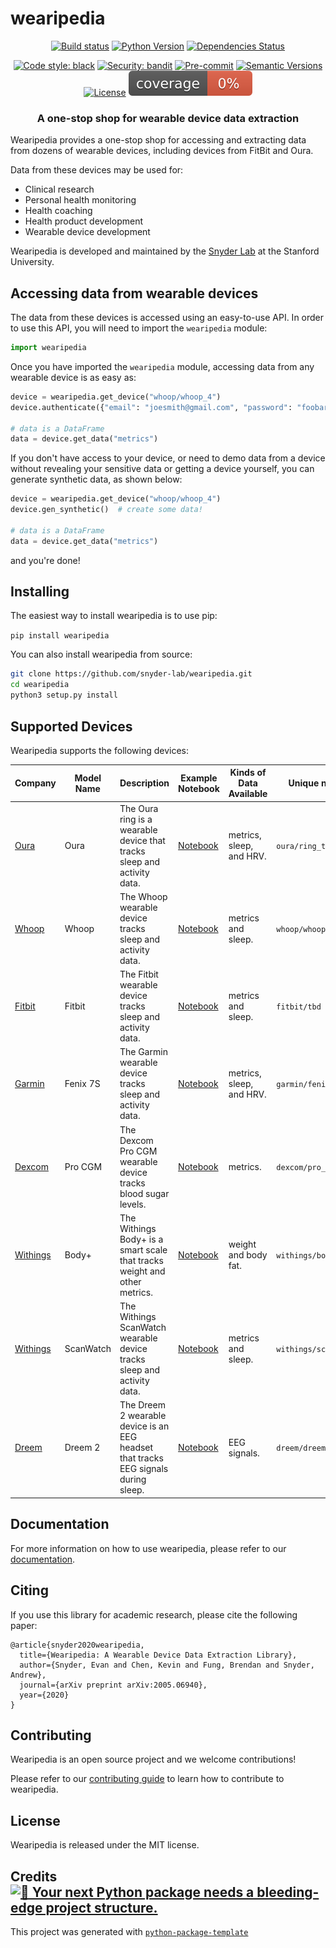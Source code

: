 # wearipedia

<div align="center">

[![Build status](https://github.com/rodrigo-castellon/wearipedia/workflows/build/badge.svg?branch=master&event=push)](https://github.com/rodrigo-castellon/wearipedia/actions?query=workflow%3Abuild)
[![Python Version](https://img.shields.io/pypi/pyversions/wearipedia.svg)](https://pypi.org/project/wearipedia/)
[![Dependencies Status](https://img.shields.io/badge/dependencies-up%20to%20date-brightgreen.svg)](https://github.com/rodrigo-castellon/wearipedia/pulls?utf8=%E2%9C%93&q=is%3Apr%20author%3Aapp%2Fdependabot)

[![Code style: black](https://img.shields.io/badge/code%20style-black-000000.svg)](https://github.com/psf/black)
[![Security: bandit](https://img.shields.io/badge/security-bandit-green.svg)](https://github.com/PyCQA/bandit)
[![Pre-commit](https://img.shields.io/badge/pre--commit-enabled-brightgreen?logo=pre-commit&logoColor=white)](https://github.com/rodrigo-castellon/wearipedia/blob/master/.pre-commit-config.yaml)
[![Semantic Versions](https://img.shields.io/badge/%20%20%F0%9F%93%A6%F0%9F%9A%80-semantic--versions-e10079.svg)](https://github.com/rodrigo-castellon/wearipedia/releases)
[![License](https://img.shields.io/github/license/rodrigo-castellon/wearipedia)](https://github.com/rodrigo-castellon/wearipedia/blob/master/LICENSE)
![Coverage Report](assets/images/coverage.svg)

</div>

<h3 align="center">
    <p>A one-stop shop for wearable device data extraction</p>
</h3>

Wearipedia provides a one-stop shop for accessing and extracting data from dozens of wearable devices, including devices from FitBit and Oura.

Data from these devices may be used for:

* Clinical research
* Personal health monitoring
* Health coaching
* Health product development
* Wearable device development

Wearipedia is developed and maintained by the [Snyder Lab](https://med.stanford.edu/snyderlab.html) at the Stanford University.

## Accessing data from wearable devices

The data from these devices is accessed using an easy-to-use API. In order to use this API, you will need to import the `wearipedia` module:

```python
import wearipedia
```

Once you have imported the `wearipedia` module, accessing data from any wearable device is as easy as:

```python
device = wearipedia.get_device("whoop/whoop_4")
device.authenticate({"email": "joesmith@gmail.com", "password": "foobar"})

# data is a DataFrame
data = device.get_data("metrics")
```

If you don't have access to your device, or need to demo data from a device without revealing your sensitive data or getting a device yourself, you can generate synthetic data, as shown below:

```python
device = wearipedia.get_device("whoop/whoop_4")
device.gen_synthetic()  # create some data!

# data is a DataFrame
data = device.get_data("metrics")
```

and you're done!

## Installing

The easiest way to install wearipedia is to use pip:

`pip install wearipedia`

You can also install wearipedia from source:

```bash
git clone https://github.com/snyder-lab/wearipedia.git
cd wearipedia
python3 setup.py install
```

## Supported Devices

Wearipedia supports the following devices:

| Company | Model Name | Description | Example Notebook | Kinds of Data Available | Unique name |
|---|---|---|---|---|---|
| [Oura](https://ouraring.com/) | Oura | The Oura ring is a wearable device that tracks sleep and activity data. | [Notebook](https://github.com/snyder-lab/wearipedia/blob/master/notebooks/ouraring/Example%20Notebook.ipynb) | metrics, sleep, and HRV. | `oura/ring_tbd` |
| [Whoop](https://www.whoop.com/) | Whoop | The Whoop wearable device tracks sleep and activity data. | [Notebook](https://github.com/snyder-lab/wearipedia/blob/master/notebooks/whoop/Example%20Notebook.ipynb) | metrics and sleep. | `whoop/whoop_4` |
| [Fitbit](https://www.fitbit.com/en-us) | Fitbit | The Fitbit wearable device tracks sleep and activity data. | [Notebook](https://github.com/snyder-lab/wearipedia/blob/master/notebooks/fitbit/Example%20Notebook.ipynb) | metrics and sleep. | `fitbit/tbd` |
| [Garmin](https://www.garmin.com/en-US) | Fenix 7S | The Garmin wearable device tracks sleep and activity data. | [Notebook](https://github.com/snyder-lab/wearipedia/blob/master/notebooks/garmin/Example%20Notebook.ipynb) |  metrics, sleep, and HRV. | `garmin/fenix_7s` |
| [Dexcom](https://www.dexcom.com/) | Pro CGM | The Dexcom Pro CGM wearable device tracks blood sugar levels. | [Notebook](https://github.com/snyder-lab/wearipedia/blob/master/notebooks/dexcom/Example%20Notebook.ipynb) |  metrics. | `dexcom/pro_cgm` |
| [Withings](https://www.withings.com) | Body+ | The Withings Body+ is a smart scale that tracks weight and other metrics. | [Notebook](https://github.com/snyder-lab/wearipedia/blob/master/notebooks/withings/Example%20Notebook.ipynb) | weight and body fat. | `withings/body_plus` |
| [Withings](https://www.withings.com) | ScanWatch | The Withings ScanWatch wearable device tracks sleep and activity data. | [Notebook](https://github.com/snyder-lab/wearipedia/blob/master/notebooks/withings/Example%20Notebook.ipynb) | metrics and sleep. | `withings/scanwatch` |
| [Dreem](https://dreem.com/) | Dreem 2 | The Dreem 2 wearable device is an EEG headset that tracks EEG signals during sleep. | [Notebook](https://github.com/snyder-lab/wearipedia/blob/master/notebooks/dreem/Example%20Notebook.ipynb) | EEG signals. | `dreem/dreem_2` |

## Documentation

For more information on how to use wearipedia, please refer to our [documentation](https://wearipedia.readthedocs.io).

## Citing

If you use this library for academic research, please cite the following paper:

```
@article{snyder2020wearipedia,
  title={Wearipedia: A Wearable Device Data Extraction Library},
  author={Snyder, Evan and Chen, Kevin and Fung, Brendan and Snyder, Andrew},
  journal={arXiv preprint arXiv:2005.06940},
  year={2020}
}
```

## Contributing

Wearipedia is an open source project and we welcome contributions!

Please refer to our [contributing guide](https://github.com/snyder-lab/wearipedia/blob/master/CONTRIBUTING.md) to learn how to contribute to wearipedia.

## License

Wearipedia is released under the MIT license.

## Credits [![🚀 Your next Python package needs a bleeding-edge project structure.](https://img.shields.io/badge/python--package--template-%F0%9F%9A%80-brightgreen)](https://github.com/TezRomacH/python-package-template)

This project was generated with [`python-package-template`](https://github.com/TezRomacH/python-package-template)
